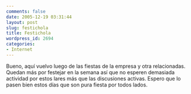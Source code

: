 ```yaml
---
comments: false
date: 2005-12-19 03:31:44
layout: post
slug: festichola
title: Festichola
wordpress_id: 2694
categories:
- Internet
---
```


Bueno, aquí vuelvo luego de las fiestas de la empresa y otra relacionadas. Quedan más por festejar en la semana así que no esperen demasiada actividad por estos lares más que las discusiones activas. Espero que lo pasen bien estos días que son pura fiesta por todos lados.
